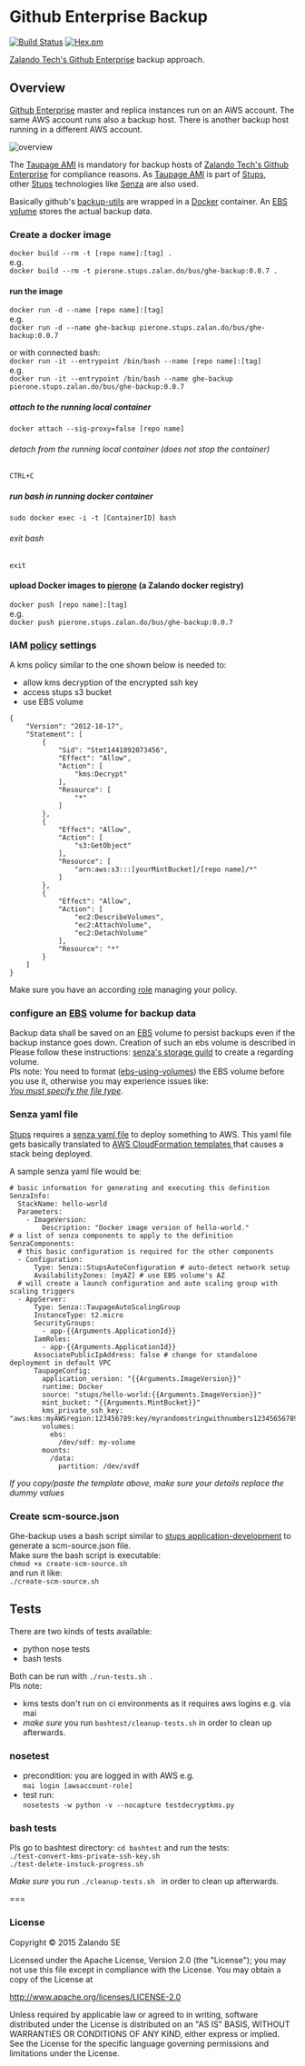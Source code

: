 # Github Enterprise Backup

[![Build Status](https://travis-ci.org/zalando/ghe-backup.svg?branch=master)](https://travis-ci.org/zalando/ghe-backup)        [![Hex.pm](https://img.shields.io/hexpm/l/plug.svg)](https://github.com/zalando/ghe-backup/blob/master/LICENSE.txt)   

[Zalando Tech's ](https://tech.zalando.com/) [Github Enterprise](https://enterprise.github.com/) backup approach.

## Overview
[Github Enterprise](https://enterprise.github.com/) master and replica instances run on an AWS account. The same AWS account runs also a backup host. There is another backup host running in a different AWS account.

![overview](/Slide1.PNG "backup approach overview")

The [Taupage AMI](https://github.com/zalando-stups/taupage) is mandatory for backup hosts of [Zalando Tech's ](https://tech.zalando.com/) [Github Enterprise](https://enterprise.github.com/) for compliance reasons.
As [Taupage AMI](https://github.com/zalando-stups/taupage) is part of [Stups](https://stups.io/),  
other [Stups](https://stups.io/) technologies like [Senza](https://github.com/zalando-stups/senza) are also used.

Basically github's [backup-utils](https://github.com/github/backup-utils) are wrapped in a [Docker](https://www.docker.com/) container. An [EBS volume](https://aws.amazon.com/de/ebs/) stores the actual backup data.

### Create a docker image
```docker build --rm -t [repo name]:[tag] . ```  
e.g.  
```docker build --rm -t pierone.stups.zalan.do/bus/ghe-backup:0.0.7 . ```

#### run the image  
```docker run -d --name [repo name]:[tag] ```  
e.g.  
```docker run -d --name ghe-backup pierone.stups.zalan.do/bus/ghe-backup:0.0.7 ```

or with connected bash:  
```docker run -it --entrypoint /bin/bash --name [repo name]:[tag] ```    
e.g.  
```docker run -it --entrypoint /bin/bash --name ghe-backup pierone.stups.zalan.do/bus/ghe-backup:0.0.7 ```

##### attach to the running local container
```docker attach --sig-proxy=false [repo name] ```  
###### detach from the running local container (does not stop the container)
```CTRL+C ```  

##### run bash in running docker container
```sudo docker exec -i -t [ContainerID] bash ```
###### exit bash
```exit ```

#### upload Docker images to [pierone](https://github.com/zalando-stups/pierone) (a Zalando docker registry)
```docker push [repo name]:[tag]```  
e.g.  
```docker push pierone.stups.zalan.do/bus/ghe-backup:0.0.7```

### IAM [policy](http://docs.aws.amazon.com/IAM/latest/UserGuide/reference_policies.html) settings

A kms policy similar to the one shown below is needed to:   
* allow kms decryption of the encrypted ssh key
* access stups s3 bucket
* use EBS volume
```  
{  
    "Version": "2012-10-17",  
    "Statement": [  
        {  
            "Sid": "Stmt1441892073456",  
            "Effect": "Allow",  
            "Action": [  
                "kms:Decrypt"  
            ],  
            "Resource": [   
                "*"  
            ]  
        },  
        {  
            "Effect": "Allow",  
            "Action": [  
                "s3:GetObject"  
            ],  
            "Resource": [  
                "arn:aws:s3:::[yourMintBucket]/[repo name]/*"  
            ]  
        },  
        {  
            "Effect": "Allow",  
            "Action": [  
                "ec2:DescribeVolumes",  
                "ec2:AttachVolume",  
                "ec2:DetachVolume"  
            ],  
            "Resource": "*"  
        }  
    ]  
}  
```   

Make sure you have an according [role](http://docs.aws.amazon.com/IAM/latest/UserGuide/id_roles.html) managing your policy.

### configure an [EBS](https://aws.amazon.com/de/ebs/) volume for backup data  

Backup data shall be saved on an [EBS](https://aws.amazon.com/de/ebs/) volume to persist backups even if the backup instance goes down. Creation of such an ebs volume is described in Please follow these instructions: [senza's storage guild](https://docs.stups.io/en/latest/user-guide/storage.html) to create a regarding volume.  
Pls note: You need to format ([ebs-using-volumes](http://docs.aws.amazon.com/AWSEC2/latest/UserGuide/ebs-using-volumes.html)) the EBS volume before you use it, otherwise you may experience issues like:  
[_You must specify the file type_](https://forums.aws.amazon.com/thread.jspa?messageID=450413).  

### Senza yaml file
[Stups](https://stups.io/) requires a [senza yaml file](http://docs.stups.io/en/latest/components/senza.html#senza-info)
to deploy something to AWS. This yaml file gets basically translated to
[AWS CloudFormation templates ](http://docs.aws.amazon.com/AWSCloudFormation/latest/UserGuide/template-guide.html)
that causes a stack being deployed.

A sample senza yaml file would be:  
```  
# basic information for generating and executing this definition   
SenzaInfo:  
  StackName: hello-world  
  Parameters:  
    - ImageVersion:
        Description: "Docker image version of hello-world."
# a list of senza components to apply to the definition
SenzaComponents:
  # this basic configuration is required for the other components
  - Configuration:
      Type: Senza::StupsAutoConfiguration # auto-detect network setup
      AvailabilityZones: [myAZ] # use EBS volume's AZ
  # will create a launch configuration and auto scaling group with scaling triggers
  - AppServer:
      Type: Senza::TaupageAutoScalingGroup
      InstanceType: t2.micro
      SecurityGroups:
        - app-{{Arguments.ApplicationId}}
      IamRoles:
        - app-{{Arguments.ApplicationId}}
      AssociatePublicIpAddress: false # change for standalone deployment in default VPC
      TaupageConfig:
        application_version: "{{Arguments.ImageVersion}}"
        runtime: Docker
        source: "stups/hello-world:{{Arguments.ImageVersion}}"
        mint_bucket: "{{Arguments.MintBucket}}"
        kms_private_ssh_key: "aws:kms:myAWSregion:123456789:key/myrandomstringwithnumbers123456567890"
        volumes:
          ebs:
            /dev/sdf: my-volume
        mounts:
          /data:
            partition: /dev/xvdf  
```
_If you copy/paste the template above, make sure your details replace the dummy values_  


### Create scm-source.json
Ghe-backup uses a bash script similar to
[stups application-development](http://docs.stups.io/en/latest/user-guide/application-development.html) to generate a scm-source.json file.   
Make sure the bash script is executable:  
```chmod +x create-scm-source.sh ```  
and run it like:  
```./create-scm-source.sh ```  


## Tests
There are two kinds of tests available:
* python nose tests
* bash tests

Both can be run with ```./run-tests.sh ```.  
Pls note:

* kms tests don't run on ci environments as it requires aws logins e.g. via mai
* *make sure* you run ```bashtest/cleanup-tests.sh```  in order to clean up afterwards.

### nosetest
* precondition: you are logged in with AWS e.g.  
```mai login [awsaccount-role] ```  
* test run:  
```nosetests -w python -v --nocapture testdecryptkms.py ```  

### bash tests
Pls go to bashtest directory:
``` cd bashtest ``` and run the tests:  
``` ./test-convert-kms-private-ssh-key.sh ```  
``` ./test-delete-instuck-progress.sh ```  

*Make sure* you run ```./cleanup-tests.sh ``` in order to clean up afterwards.  

===
### License


Copyright © 2015 Zalando SE

Licensed under the Apache License, Version 2.0 (the "License");
you may not use this file except in compliance with the License.
You may obtain a copy of the License at

http://www.apache.org/licenses/LICENSE-2.0

Unless required by applicable law or agreed to in writing, software
distributed under the License is distributed on an "AS IS" BASIS,
WITHOUT WARRANTIES OR CONDITIONS OF ANY KIND, either express or implied.
See the License for the specific language governing permissions and
limitations under the License.
